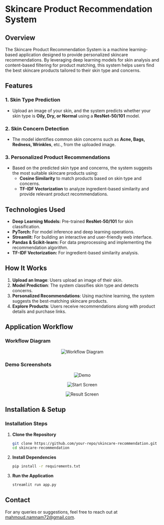 # Skincare Product Recommendation System

## Overview
The Skincare Product Recommendation System is a machine learning-based application designed to provide personalized skincare recommendations. By leveraging deep learning models for skin analysis and content-based filtering for product matching, this system helps users find the best skincare products tailored to their skin type and concerns.

## Features
### 1. **Skin Type Prediction**
- Upload an image of your skin, and the system predicts whether your skin type is **Oily, Dry, or Normal** using a **ResNet-50/101** model.

### 2. **Skin Concern Detection**
- The model identifies common skin concerns such as **Acne, Bags, Redness, Wrinkles**, etc., from the uploaded image.

### 3. **Personalized Product Recommendations**
- Based on the predicted skin type and concerns, the system suggests the most suitable skincare products using:
  - **Cosine Similarity** to match products based on skin type and concerns.
  - **TF-IDF Vectorization** to analyze ingredient-based similarity and provide relevant product recommendations.

## Technologies Used
- **Deep Learning Models:** Pre-trained **ResNet-50/101** for skin classification.
- **PyTorch:** For model inference and deep learning operations.
- **Streamlit:** For building an interactive and user-friendly web interface.
- **Pandas & Scikit-learn:** For data preprocessing and implementing the recommendation algorithm.
- **TF-IDF Vectorization:** For ingredient-based similarity analysis.

## How It Works
1. **Upload an Image**: Users upload an image of their skin.
2. **Model Prediction**: The system classifies skin type and detects concerns.
3. **Personalized Recommendations**: Using machine learning, the system suggests the best-matching skincare products.
4. **Explore Products**: Users receive recommendations along with product details and purchase links.

## Application Workflow
### Workflow Diagram
<p align="center">
  <img src="https://github.com/user-attachments/assets/5d8c0dc6-108c-4ae8-a474-e69b9d388e16" alt="Workflow Diagram"/>
</p>

### Demo Screenshots

<p align="center">
  <img src="./demo.gif" alt="Demo"/>
</p>


<p align="center">
  <img src="./start.png" alt="Start Screen"/>
</p>

<p align="center">
  <img src="./result.png" alt="Result Screen"/>
</p>

## Installation & Setup

### Installation Steps

1. **Clone the Repository**

   ```bash
   git clone https://github.com/your-repo/skincare-recommendation.git
   cd skincare-recommendation
   ```

2. **Install Dependencies**

   ```bash
   pip install -r requirements.txt
   ```

3. **Run the Application**

   ```bash
   streamlit run app.py
   ```

## Contact

For any queries or suggestions, feel free to reach out at [mahmoud.namnam72@gmail.com](mailto:mahmoud.namnam72@gmail.com).
